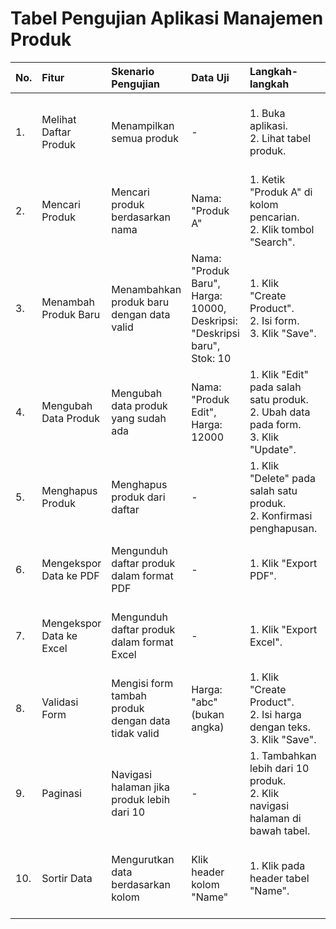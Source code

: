# Tabel Pengujian Aplikasi Manajemen Produk

| No. | Fitur                    | Skenario Pengujian                                 | Data Uji                                                                 | Langkah-langkah                                                                            | Hasil yang Diharapkan                                       | Hasil Pengujian | Status   |
| :-- | :----------------------- | :------------------------------------------------- | :----------------------------------------------------------------------- | :----------------------------------------------------------------------------------------- | :---------------------------------------------------------- | :-------------- | :------- |
| 1.  | Melihat Daftar Produk    | Menampilkan semua produk                           | -                                                                        | 1. Buka aplikasi. <br> 2. Lihat tabel produk.                                              | Tabel menampilkan semua produk yang ada di database.        | Sesuai          | Berhasil |
| 2.  | Mencari Produk           | Mencari produk berdasarkan nama                    | Nama: "Produk A"                                                         | 1. Ketik "Produk A" di kolom pencarian. <br> 2. Klik tombol "Search".                      | Tabel hanya menampilkan produk dengan nama "Produk A".      | Sesuai          | Berhasil |
| 3.  | Menambah Produk Baru     | Menambahkan produk baru dengan data valid          | Nama: "Produk Baru", Harga: 10000, Deskripsi: "Deskripsi baru", Stok: 10 | 1. Klik "Create Product". <br> 2. Isi form. <br> 3. Klik "Save".                           | Produk baru berhasil ditambahkan dan muncul di tabel.       | Sesuai          | Berhasil |
| 4.  | Mengubah Data Produk     | Mengubah data produk yang sudah ada                | Nama: "Produk Edit", Harga: 12000                                        | 1. Klik "Edit" pada salah satu produk. <br> 2. Ubah data pada form. <br> 3. Klik "Update". | Data produk berhasil diubah sesuai dengan input baru.       | Sesuai          | Berhasil |
| 5.  | Menghapus Produk         | Menghapus produk dari daftar                       | -                                                                        | 1. Klik "Delete" pada salah satu produk. <br> 2. Konfirmasi penghapusan.                   | Produk hilang dari daftar (soft delete).                    | Sesuai          | Berhasil |
| 6.  | Mengekspor Data ke PDF   | Mengunduh daftar produk dalam format PDF           | -                                                                        | 1. Klik "Export PDF".                                                                      | File PDF berisi data produk berhasil terunduh.              | Sesuai          | Berhasil |
| 7.  | Mengekspor Data ke Excel | Mengunduh daftar produk dalam format Excel         | -                                                                        | 1. Klik "Export Excel".                                                                    | File Excel berisi data produk berhasil terunduh.            | Sesuai          | Berhasil |
| 8.  | Validasi Form            | Mengisi form tambah produk dengan data tidak valid | Harga: "abc" (bukan angka)                                               | 1. Klik "Create Product". <br> 2. Isi harga dengan teks. <br> 3. Klik "Save".              | Muncul pesan error validasi bahwa harga harus berupa angka. | Sesuai          | Berhasil |
| 9.  | Paginasi                 | Navigasi halaman jika produk lebih dari 10         | -                                                                        | 1. Tambahkan lebih dari 10 produk. <br> 2. Klik navigasi halaman di bawah tabel.           | Pindah ke halaman produk berikutnya.                        | Sesuai          | Berhasil |
| 10. | Sortir Data              | Mengurutkan data berdasarkan kolom                 | Klik header kolom "Name"                                                 | 1. Klik pada header tabel "Name".                                                          | Data diurutkan berdasarkan nama produk (A-Z atau Z-A).      | Sesuai          | Berhasil |
